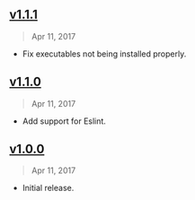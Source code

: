 ## [v1.1.1]
> Apr 11, 2017

- Fix executables not being installed properly.

[v1.1.1]: https://github.com/rstacruz/stylelint-disable-all/compare/v1.1.0...v1.1.1

## [v1.1.0]
> Apr 11, 2017

- Add support for Eslint.

[v1.1.0]: https://github.com/rstacruz/stylelint-disable-all/compare/v1.0.0...v1.1.0

## [v1.0.0]
> Apr 11, 2017

- Initial release.

[v1.0.0]: https://github.com/rstacruz/stylelint-disable-all/tree/v1.0.0

